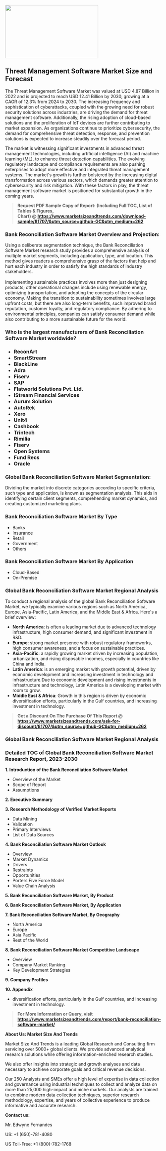 <p><img class="alignnone size-medium wp-image-20088" src="https://ffe5etoiles.com/wp-content/uploads/2024/12/MST1-300x171.png" alt="" width="300" height="171" /></p><h2>Threat Management Software Market Size and Forecast</h2><p>The Threat Management Software Market was valued at USD 4.87 Billion in 2022 and is projected to reach USD 12.41 Billion by 2030, growing at a CAGR of 12.3% from 2024 to 2030. The increasing frequency and sophistication of cyberattacks, coupled with the growing need for robust security solutions across industries, are driving the demand for threat management software. Additionally, the rising adoption of cloud-based solutions and the proliferation of IoT devices are further contributing to market expansion. As organizations continue to prioritize cybersecurity, the demand for comprehensive threat detection, response, and prevention solutions is expected to increase steadily over the forecast period.</p><p>The market is witnessing significant investments in advanced threat management technologies, including artificial intelligence (AI) and machine learning (ML), to enhance threat detection capabilities. The evolving regulatory landscape and compliance requirements are also pushing enterprises to adopt more effective and integrated threat management systems. The market's growth is further bolstered by the increasing digital transformation across various sectors, which demands greater attention to cybersecurity and risk mitigation. With these factors in play, the threat management software market is positioned for substantial growth in the coming years.</p></p><blockquote id="" class=""><strong>Request PDF Sample Copy of Report: (Including Full TOC, List of Tables &amp; Figures, Chart)&nbsp;@&nbsp;<strong><a href="https://www.marketsizeandtrends.com/download-sample/81707/&utm_source=github-GC&utm_medium=262" target="_blank">https://www.marketsizeandtrends.com/download-sample/81707/&utm_source=github-GC&utm_medium=262</a></strong></strong></blockquote><h3 id="" class="">Bank Reconciliation Software Market&nbsp;Overview and Projection:</h3><p id="" class="">Using a deliberate segmentation technique, the Bank Reconciliation Software Market research study provides a comprehensive analysis of multiple market segments, including application, type, and location. This method gives readers a comprehensive grasp of the factors that help and hurt each industry in order to satisfy the high standards of industry stakeholders. <br /> <br />Implementing sustainable practices involves more than just designing products; other operational changes include using renewable energy, optimizing transportation, and adopting the concepts of the circular economy. Making the transition to sustainability sometimes involves large upfront costs, but there are also long-term benefits, such improved brand reputation, customer loyalty, and regulatory compliance. By adhering to environmental principles, companies can satisfy consumer demand while also contributing to a more sustainable future for the world.</p><h3 id="" class="">Who is the largest manufacturers of&nbsp;Bank Reconciliation Software Market worldwide?</h3><h3 class=""><p><ul><li>ReconArt </li><li> SmartStream </li><li> BlackLine </li><li> Adra </li><li> Fiserv </li><li> SAP </li><li> Flatworld Solutions Pvt. Ltd. </li><li> IStream Financial Services </li><li> Aurum Solution </li><li> AutoRek </li><li> Xero </li><li> Unit4 </li><li> Cashbook </li><li> Trintech </li><li> Rimilia </li><li> Fiserv </li><li> Open Systems </li><li> Fund Recs </li><li> Oracle</li></ul></p></h3><h3 id="" class="">Global&nbsp;Bank Reconciliation Software Market Segmentation:</h3><p id="" class="">Dividing the market into discrete categories according to specific criteria, such type and application, is known as segmentation analysis. This aids in identifying certain client segments, comprehending market dynamics, and creating customized marketing plans.</p><h3 id="" class="">Bank Reconciliation Software Market&nbsp;By Type</h3><p><p><ul><li>Banks </li><li> Insurance </li><li> Retail </li><li> Government </li><li> Others</p></li></ul></p></p><h3 id="" class="">Bank Reconciliation Software Market&nbsp;By Application</h3><p class=""><p><ul><li>Cloud-Based </li><li> On-Premise</li></ul></p></p><h3 id="" class="">Global Bank Reconciliation Software Market Regional Analysis</h3><p id="" class="">To conduct a regional analysis of the global Bank Reconciliation Software Market, we typically examine various regions such as North America, Europe, Asia-Pacific, Latin America, and the Middle East &amp; Africa. Here's a brief overview:</p><ul><li><strong>North America</strong>: is often a leading market due to advanced technology infrastructure, high consumer demand, and significant investment in R&amp;D.</li><li><strong>Europe</strong>: strong market presence with robust regulatory frameworks, high consumer awareness, and a focus on sustainable practices.</li><li><strong>Asia-Pacific</strong>: a rapidly growing market driven by increasing population, urbanization, and rising disposable incomes, especially in countries like China and India.</li><li><strong>Latin America</strong>: is an emerging market with growth potential, driven by economic development and increasing investment in technology and infrastructure.Due to economic development and rising investments in infrastructure and technology, Latin America is a developing market with room to grow.</li><li><strong>Middle East &amp; Africa</strong>: Growth in this region is driven by economic diversification efforts, particularly in the Gulf countries, and increasing investment in technology.</li></ul><blockquote id="" class=""><strong>Get a Discount On The Purchase Of This Report @ <strong><a href="https://www.marketsizeandtrends.com/ask-for-discount/81707/&utm_source=github-GC&utm_medium=262" target="_blank">https://www.marketsizeandtrends.com/ask-for-discount/81707/&utm_source=github-GC&utm_medium=262</a></strong></strong></blockquote><h3 id="" class="">Global Bank Reconciliation Software Market Regional Analysis</h3><h3 id="" class="">Detailed TOC of Global Bank Reconciliation Software Market Research Report, 2023-2030</h3><p id="" class=""><strong>1. Introduction of the Bank Reconciliation Software Market</strong></p><ul><li>Overview of the Market</li><li>Scope of Report</li><li>Assumptions</li></ul><p id="" class=""><strong>2. Executive Summary</strong></p><p id="" class=""><strong>3. Research Methodology of Verified Market Reports</strong></p><ul><li>Data Mining</li><li>Validation</li><li>Primary Interviews</li><li>List of Data Sources</li></ul><p id="" class=""><strong>4. Bank Reconciliation Software Market Outlook</strong></p><ul><li>Overview</li><li>Market Dynamics</li><li>Drivers</li><li>Restraints</li><li>Opportunities</li><li>Porters Five Force Model</li><li>Value Chain Analysis</li></ul><p id="" class=""><strong>5. Bank Reconciliation Software Market, By Product</strong></p><p id="" class=""><strong>6. Bank Reconciliation Software Market, By Application</strong></p><p id="" class=""><strong>7. Bank Reconciliation Software Market, By Geography</strong></p><ul><li>North America</li><li>Europe</li><li>Asia Pacific</li><li>Rest of the World</li></ul><p id="" class=""><strong>8. Bank Reconciliation Software Market Competitive Landscape</strong></p><ul><li>Overview</li><li>Company Market Ranking</li><li>Key Development Strategies</li></ul><p id="" class=""><strong>9. Company Profiles</strong></p><p id="" class=""><strong>10. Appendix</strong></p><ul><li>diversification efforts, particularly in the Gulf countries, and increasing investment in technology.</li></ul><blockquote id="" class=""><strong>For More Information or Query, visit <strong><strong><a href="https://www.marketsizeandtrends.com/report/bank-reconciliation-software-market/" target="_blank">https://www.marketsizeandtrends.com/report/bank-reconciliation-software-market/</a></strong></strong></strong></blockquote><p id="" class=""><strong>About Us: Market Size And Trends</strong></p><p id="" class="">Market Size And Trends is a leading Global Research and Consulting firm servicing over 5000+ global clients. We provide advanced analytical research solutions while offering information-enriched research studies.</p><p id="" class="">We also offer insights into strategic and growth analyses and data necessary to achieve corporate goals and critical revenue decisions.</p><p id="" class="">Our 250 Analysts and SMEs offer a high level of expertise in data collection and governance using industrial techniques to collect and analyze data on more than 25,000 high-impact and niche markets. Our analysts are trained to combine modern data collection techniques, superior research methodology, expertise, and years of collective experience to produce informative and accurate research.</p><p id="" class=""><strong>Contact us:</strong></p><p id="" class="">Mr. Edwyne Fernandes</p><p id="" class="">US: +1 (650)-781-4080</p><p id="" class="">US Toll-Free: +1 (800)-782-1768</p>
